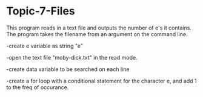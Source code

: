 # Topic-7-Files

This program  reads in a text file and outputs the number of e's it contains. 
The program takes the filename from an argument on the command line.

-create e variable as string "e"

-open the text file "moby-dick.txt" in the read mode.

-create data variable to be searched on each line

-create a for loop with a conditional statement for the character e, and add 1 to the freq of occurance.
